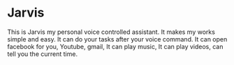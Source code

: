 # Jarvis

This is Jarvis my personal voice controlled assistant. It makes my works simple and easy. It can do your tasks after your voice command. It can open facebook for you, Youtube, gmail, It can play music, It can play videos, can tell you the current time.
